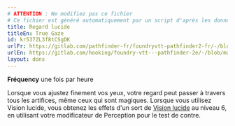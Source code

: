 ```yaml
---
# ATTENTION : Ne modifiez pas ce fichier
# Ce fichier est généré automatiquement par un script d'après les données du module Foundry VTT officiel et de sa traduction
title: Regard lucide
titleEn: True Gaze
id: kr537ZL3f8tCSgDK
urlFr: https://gitlab.com/pathfinder-fr/foundryvtt-pathfinder2-fr/-/blob/master/data/feats/kr537ZL3f8tCSgDK.htm
urlEn: https://gitlab.com/hooking/foundry-vtt---pathfinder-2e/-/blob/master/packs/data/feats.db/true-gaze.json
layout: dons
---
```

**Fréquency** une fois par heure

Lorsque vous ajustez finement vos yeux, votre regard peut passer à travers tous les artifices, même ceux qui sont magiques. Lorsque vous utilisez Vision lucide, vous obtenez les effets d'un sort de [Vision lucide](../sorts/vision-lucide.html) au niveau 6, en utilisant votre modificateur de Perception pour le test de contre.
